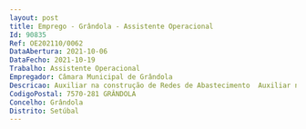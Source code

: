 ```yaml
--- 
layout: post
title: Emprego - Grândola - Assistente Operacional
Id: 90835
Ref: OE202110/0062
DataAbertura: 2021-10-06
DataFecho: 2021-10-19
Trabalho: Assistente Operacional
Empregador: Câmara Municipal de Grândola
Descricao: Auxiliar na construção de Redes de Abastecimento  Auxiliar na limpeza dos depósitos de águas  Auxiliar na ligação de ramais  Proceder à abertura de roços nos pavimentos e paredes  Auxiliar na construção de passeios  Proceder à preparação de argamassa  Utilizar o software de gestão operacional de redes e contribuir para o cadastro de infraestruturas  Colaborar em pequenas reparações, na manutenção de instalações e comunicar superiormente as anomalias ocorridas  Proceder à manutenção e reparação dos equipamentos por si utilizados, procedendo, quando necessário, à sua limpeza  Proceder à realização de outras tarefas inerentes à sua função, não especificadas de carácter manual ou com equipamentos mecânicos, exigindo especificação e conhecimento prático, solicitadas pelos superiores hierárquicos e comunicar as anomalias ocorridas
CodigoPostal: 7570-281 GRÂNDOLA
Concelho: Grândola
Distrito: Setúbal
--- 
```

